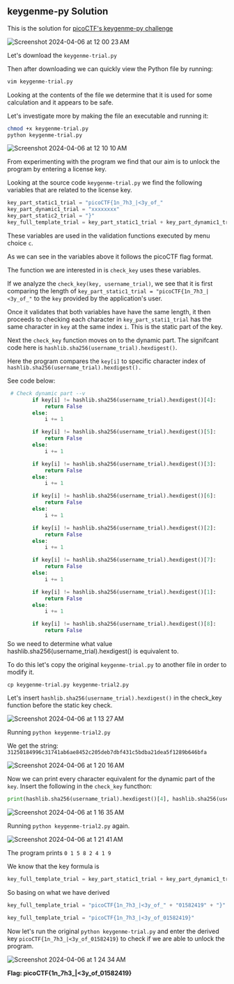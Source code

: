 ## keygenme-py Solution

This is the solution for [picoCTF's keygenme-py challenge](https://play.picoctf.org/practice/challenge/121?page=2)

![Screenshot 2024-04-06 at 12 00 23 AM](https://github.com/niccololampa/cyber-security-notes/assets/37615906/e95f0ea9-5fa3-443a-aea2-c14442dd4dbb)

Let's download the `keygenme-trial.py`

Then after downloading we can quickly view the Python file by running:

```bash
vim keygenme-trial.py
```

Looking at the contents of the file we determine that it is used for some calculation and it appears to be safe.

Let's investigate more by making the file an executable and running it:

```bash
chmod +x keygenme-trial.py
python keygenme-trial.py
```

![Screenshot 2024-04-06 at 12 10 10 AM](https://github.com/niccololampa/cyber-security-notes/assets/37615906/0bca1750-f8cf-4bca-9a38-16d35323440a)

From experimenting with the program we find that our aim is to unlock the program by entering a license key. 

Looking at the source code `keygenme-trial.py` we find the following variables that are related to the license key. 

```python
key_part_static1_trial = "picoCTF{1n_7h3_|<3y_of_"
key_part_dynamic1_trial = "xxxxxxxx"
key_part_static2_trial = "}"
key_full_template_trial = key_part_static1_trial + key_part_dynamic1_trial + key_part_static2_trial
```
These variables are used in the validation functions executed by menu choice `c`. 

As we can see in the variables above it follows the picoCTF flag format. 

The function we are interested in is `check_key` uses these variables. 

If we  analyze the `check_key(key, username_trial)`, we see that it is first comparing the length of `key_part_static1_trial = "picoCTF{1n_7h3_|<3y_of_"` to the `key` provided by the application's user. 

Once it validates that both variables have have the same length, it then proceeds to checking each character in `key_part_stati1_trial` has the same character in `key` at the same index `i`. This is the static part of the key. 

Next the `check_key` function moves on to the dynamic part. The signifcant code here is `hashlib.sha256(username_trial).hexdigest()`. 

Here the program compares the `key[i]` to specific character index of `hashlib.sha256(username_trial).hexdigest().`

See code below: 

```python
 # Check dynamic part --v
        if key[i] != hashlib.sha256(username_trial).hexdigest()[4]:
            return False
        else:
            i += 1

        if key[i] != hashlib.sha256(username_trial).hexdigest()[5]:
            return False
        else:
            i += 1

        if key[i] != hashlib.sha256(username_trial).hexdigest()[3]:
            return False
        else:
            i += 1

        if key[i] != hashlib.sha256(username_trial).hexdigest()[6]:
            return False
        else:
            i += 1

        if key[i] != hashlib.sha256(username_trial).hexdigest()[2]:
            return False
        else:
            i += 1

        if key[i] != hashlib.sha256(username_trial).hexdigest()[7]:
            return False
        else:
            i += 1

        if key[i] != hashlib.sha256(username_trial).hexdigest()[1]:
            return False
        else:
            i += 1

        if key[i] != hashlib.sha256(username_trial).hexdigest()[8]:
            return False

```


So we need to determine what value hashlib.sha256(username_trial).hexdigest() is equivalent to.

To do this let's copy the original `keygenme-trial.py` to another file in order to modify it. 

`cp keygenme-trial.py keygenme-trial2.py`

Let's insert `hashlib.sha256(username_trial).hexdigest()` in the check_key function before the static key check. 

![Screenshot 2024-04-06 at 1 13 27 AM](https://github.com/niccololampa/cyber-security-notes/assets/37615906/24d06b87-b8b2-4a96-ac09-d27b31a99cb4)

Running `python keygenme-trial2.py`

We get the string: 
`31250184996c31741ab6ae8452c205deb7dbf431c5bdba21dea5f1289b646bfa`

![Screenshot 2024-04-06 at 1 20 16 AM](https://github.com/niccololampa/cyber-security-notes/assets/37615906/6791c59f-35e5-43dc-b3b4-221707c087d9)

Now we can print every character equivalent for the dynamic part of the `key`. Insert the following in the `check_key` functhon:
```python
print(hashlib.sha256(username_trial).hexdigest()[4], hashlib.sha256(username_trial).hexdigest()[5], hashlib.sha256(username_trial).hexdigest()[3], hashlib.sha256(username_trial).hexdigest()[6],hashlib.sha256(username_trial).hexdigest()[2],hashlib.sha256(username_trial).hexdigest()[7],hashlib.sha256(username_trial).hexdigest()[1],hashlib.sha256(username_trial).hexdigest()[8])
```
![Screenshot 2024-04-06 at 1 16 35 AM](https://github.com/niccololampa/cyber-security-notes/assets/37615906/5880862b-5bfe-4e44-9b04-d3f328d24e20)

Running `python keygenme-trial2.py` again. 

![Screenshot 2024-04-06 at 1 21 41 AM](https://github.com/niccololampa/cyber-security-notes/assets/37615906/97ba8c7f-93f8-427b-bdbe-b49dee567e91)

The program prints `0 1 5 8 2 4 1 9`

We know that the key formula is
```python
key_full_template_trial = key_part_static1_trial + key_part_dynamic1_trial + key_part_static2_trial
```

So basing on what we have derived
```python
key_full_template_trial = "picoCTF{1n_7h3_|<3y_of_" + "01582419" + "}"

key_full_template_trial = "picoCTF{1n_7h3_|<3y_of_01582419}"
```

Now let's run the original `python keygenme-trial.py` and enter the derived key `picoCTF{1n_7h3_|<3y_of_01582419}` to check if we are able to unlock the program.

![Screenshot 2024-04-06 at 1 24 34 AM](https://github.com/niccololampa/cyber-security-notes/assets/37615906/c94d2a2f-3c88-4989-81e2-41fbafd98757)


**Flag: picoCTF{1n_7h3_|<3y_of_01582419}**

